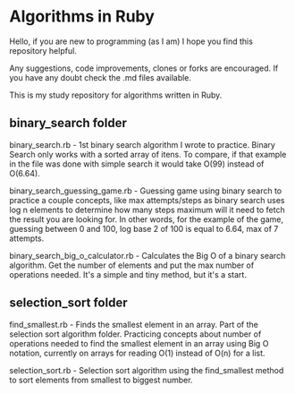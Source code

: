 # Algorithms in Ruby

Hello, if you are new to programming (as I am) I hope you find this repository helpful.

Any suggestions, code improvements, clones or forks are encouraged. If you have any doubt check the .md files available.

This is my study repository for algorithms written in Ruby.

## binary_search folder

binary_search.rb - 1st binary search algorithm I wrote to practice. Binary Search only works with a sorted array of itens. To compare, if that example in the file was done with simple search it would take O(99) instead of O(6.64).

binary_search_guessing_game.rb - Guessing game using binary search to practice a couple concepts, like max attempts/steps as binary search uses log n elements to determine how many steps maximum will it need to fetch the result you are looking for. In other words, for the example of the game, guessing between 0 and 100, log base 2 of 100 is equal to 6.64, max of 7 attempts. 

binary_search_big_o_calculator.rb - Calculates the Big O of a binary search algorithm. Get the number of elements and put the max number of operations needed. It's a simple and tiny method, but it's a start.

## selection_sort folder

find_smallest.rb - Finds the smallest element in an array. Part of the selection sort algorithm folder. Practicing concepts about number of operations needed to find the smallest element in an array using Big O notation, currently on arrays for reading O(1) instead of O(n) for a list. 

selection_sort.rb - Selection sort algorithm using the find_smallest method to sort elements from smallest to biggest number.

